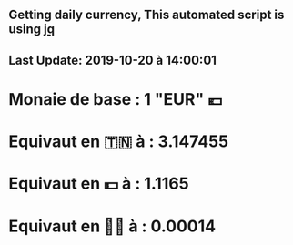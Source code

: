 ## Getting daily currency, This automated script is using [jq](https://stedolan.github.io/jq/)
## Last Update:  2019-10-20 à 14:00:01
 # Monaie de base : 1 "EUR" 💶 
 # Equivaut en 🇹🇳 à :  3.147455 
 # Equivaut en 💵 à : 1.1165
 # Equivaut en 🐱‍💻 à :  0.00014
